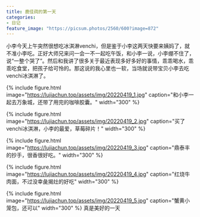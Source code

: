 ```yaml
---
title: 鹿佳莼的第一天
categories:
- 日记
feature_image: "https://picsum.photos/2560/600?image=872"
---
```



小李今天上午突然很想吃冰淇淋venchi，但是鉴于小李这两天快要来姨妈了，就不准小李吃。正好大师兄来问一会一不一起吃午饭，和小李一说，小李绷不住了，说“一整个哭了”。然后和我讲了很多关于最近表现多好多好的事情，乖乖喝水，乖乖吃食堂，把孩子给可怜的。那这说的我心里也一软，当场就说带宝贝小李去吃venchi冰淇淋了。

{% include figure.html image="https://lujiachun.top/assets/img/20220419_1.jpg" caption="和小李一起去万象城，还带了用完的咖啡胶囊。" width="300" %}

{% include figure.html image="https://lujiachun.top/assets/img/20220419_2.jpg" caption="买了venchi冰淇淋，小李的最爱，草莓碎片！" width="300" %}

{% include figure.html image="https://lujiachun.top/assets/img/20220419_3.jpg" caption="鼎泰丰的抄手，很香很好吃。" width="300" %}

{% include figure.html image="https://lujiachun.top/assets/img/20220419_4.jpg" caption="红烧牛肉面，不过没幸彘揭灶的好吃" width="300" %}

{% include figure.html image="https://lujiachun.top/assets/img/20220419_5.jpg" caption="蟹黄小笼包，还可以" width="300" %}
真是美好的一天




